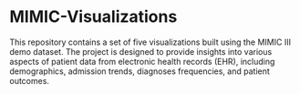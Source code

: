 # MIMIC-Visualizations
This repository contains a set of five visualizations built using the MIMIC III demo dataset. The project is designed to provide insights into various aspects of patient data from electronic health records (EHR), including demographics, admission trends, diagnoses frequencies, and patient outcomes.
